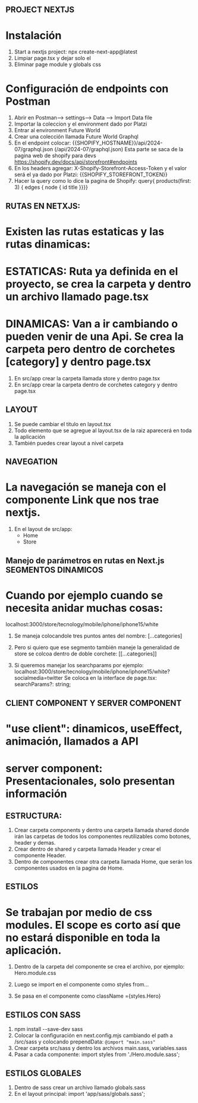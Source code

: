 ## PROJECT NEXTJS

# Instalación

1.  Start a nextjs project: npx create-next-app@latest
2.  Limpiar page.tsx y dejar solo el <main>
3.  Eliminar page module y globals css

# Configuración de endpoints con Postman

1. Abrir en Postman--> settings--> Data --> Import Data file
2. Importar la coleccion y el environment dado por Platzi
3. Entrar al environment Future World
4. Crear una colección llamada Future World Graphql
5. En el endpoint colocar: {{SHOPIFY_HOSTNAME}}/api/2024-07/graphql.json (/api/2024-07/graphql.json) Esta parte se saca de la pagina web de shopify para devs https://shopify.dev/docs/api/storefront#endpoints
6. En los headers agregar: X-Shopify-Storefront-Access-Token y el valor será el ya dado por Platzi: {{SHOPIFY_STOREFRONT_TOKEN}}
7. Hacer la query como lo dice la pagina de Shopify: query{
   products(first: 3) {
   edges {
   node {
   id
   title
   }}}}

## RUTAS EN NETXJS:

# Existen las rutas estaticas y las rutas dinamicas:

# ESTATICAS: Ruta ya definida en el proyecto, se crea la carpeta y dentro un archivo llamado page.tsx

# DINAMICAS: Van a ir cambiando o pueden venir de una Api. Se crea la carpeta pero dentro de corchetes [category] y dentro page.tsx

1. En src/app crear la carpeta llamada store y dentro page.tsx
2. En src/app crear la carpeta dentro de corchetes category y dentro page.tsx

## LAYOUT

1. Se puede cambiar el titulo en layout.tsx
2. Todo elemento que se agregue al layout.tsx de la raiz aparecerá en toda la aplicación
3. También puedes crear layout a nivel carpeta

## NAVEGATION

# La navegación se maneja con el componente Link que nos trae nextjs.

1. En el layout de src/app: <ul>
   <Link href="/">
   <li>Home</li>
   </Link>
   <Link href="/store">
   <li>Store</li>
   </Link>
   </ul>

## Manejo de parámetros en rutas en Next.js SEGMENTOS DINAMICOS

# Cuando por ejemplo cuando se necesita anidar muchas cosas:

localhost:3000/store/tecnology/mobile/iphone/iphone15/white

1. Se maneja colocandole tres puntos antes del nombre: [...categories]

2. Pero si quiero que ese segmento también maneje la generalidad de store se colcoa dentro de doble corchete: [[...categories]]

3. Si queremos manejar los searchparams por ejemplo:
   localhost:3000/store/tecnology/mobile/iphone/iphone15/white?socialmedia=twitter
   Se coloca en la interface de page.tsx:
   searchParams?: string;

## CLIENT COMPONENT Y SERVER COMPONENT

# "use client": dinamicos, useEffect, animación, llamados a API

# server component: Presentacionales, solo presentan información

## ESTRUCTURA:

1. Crear carpeta components y dentro una carpeta llamada shared donde irán las carpetas de todos los componentes reutilizables como botones, header y demas.
2. Crear dentro de shared y carpeta llamada Header y crear el componente Header.
3. Dentro de componentes crear otra carpeta llamada Home, que serán los componentes usados en la pagina de Home.

## ESTILOS

# Se trabajan por medio de css modules. El scope es corto así que no estará disponible en toda la aplicación.

1. Dentro de la carpeta del componente se crea el archivo, por ejemplo: Hero.module.css

2. Luego se import en el componente como styles from...
3. Se pasa en el componente como className ={styles.Hero}

## ESTILOS CON SASS

1. npm install --save-dev sass
2. Colocar la configuración en next.config.mjs cambiando el path a /src/sass y colocando prependData: `@import "main.sass"`
3. Crear carpeta src/sass y dentro los archivos main.sass, variables.sass
4. Pasar a cada componente: import styles from './Hero.module.sass';

## ESTILOS GLOBALES

1. Dentro de sass crear un archivo llamado globals.sass
2. En el layout principal: import 'app/sass/globals.sass';
